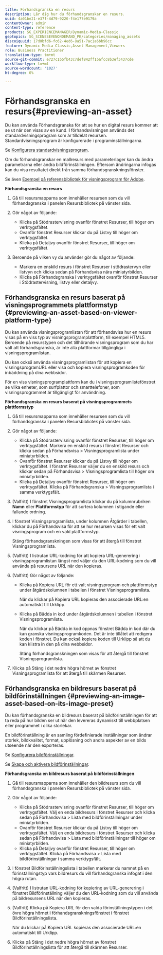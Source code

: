 ```yaml
---
title: Förhandsgranska en resurs
description: Lär dig hur du förhandsgranskar en resurs.
uuid: 4a01be21-e37f-4d79-9220-f4e177e9179a
contentOwner: admin
content-type: reference
products: SG_EXPERIENCEMANAGER/Dynamic-Media-Classic
geptopics: SG_SCENESEVENONDEMAND_PK/categories/managing_assets
discoiquuid: 17d0bfd6-fc62-4ed6-8a51-7ac1a6bb96cc
feature: Dynamic Media Classic,Asset Management,Viewers
role: Business Practitioner
translation-type: tm+mt
source-git-commit: e727c1b5fb43c7def842ff1bafcc8b3ef3437cde
workflow-type: tm+mt
source-wordcount: '1027'
ht-degree: 0%

---
```



# Förhandsgranska en resurs{#previewing-an-asset}

Du kan använda Förhandsgranska för att se hur en digital resurs kommer att se ut när den visas av en kund. I förhandsvisningen används det standardvisningsprogram som är tilldelat resursen. Standardvisningsprogram är konfigurerade i programinställningarna.

Se [Konfigurera standardvisningsprogram](application-setup.md#configuring_default_viewers).

Om du förhandsgranskar en mallresurs med parameterlager kan du ändra parametrarna eller ändra bildförinställningen. Eftersom ändringarna infogas kan du visa resultatet direkt från samma förhandsgranskningsfönster.

Se även [Exempel på referensbibliotek för visningsprogram för Adobe](https://landing.adobe.com/en/na/dynamic-media/ctir-2755/live-demos.html).

**Förhandsgranska en resurs**

1. Gå till resursmapparna som innehåller resursen som du vill förhandsgranska i panelen Resursbibliotek på vänster sida.
1. Gör något av följande:

   * Klicka på Stödrastervisning ovanför fönstret Resurser, till höger om verktygsfältet.
   * Ovanför fönstret Resurser klickar du på Listvy till höger om verktygsfältet.
   * Klicka på Detaljvy ovanför fönstret Resurser, till höger om verktygsfältet.

1. Beroende på vilken vy du använder gör du något av följande:

   * Markera en enskild resurs i fönstret Resurser i stödrastervyn eller listvyn och klicka sedan på Förhandsvisa nära miniatyrbilden.
   * Klicka på Förhandsgranska i verktygsfältet ovanför fönstret Resurser i Stödrastervisning, listvy eller detaljvy.

## Förhandsgranska en resurs baserat på visningsprogrammets plattformstyp {#previewing-an-asset-based-on-viewer-platform-type}

Du kan använda visningsprogramlistan för att förhandsvisa hur en resurs visas på en viss typ av visningsprogramplattform, till exempel HTML5. Beroende på resurstypen och det tillhörande visningsprogram som du har valt att förhandsgranska, är inte alla plattformar tillgängliga i visningsprogramlistan.

Du kan också använda visningsprogramlistan för att kopiera en visningsprogramURL eller visa och kopiera visningsprogramkoden för inbäddning på dina webbsidor.

För en viss visningsprogramplattform kan du i visningsprogramlistefönstret se vilka enheter, som surfplattor och smarttelefoner, som visningsprogrammet är tillgängligt för användning.

**Förhandsgranska en resurs baserat på visningsprogrammets plattformstyp**

1. Gå till resursmapparna som innehåller resursen som du vill förhandsgranska i panelen Resursbibliotek på vänster sida.
1. Gör något av följande:

   * Klicka på Stödrastervisning ovanför fönstret Resurser, till höger om verktygsfältet. Markera en enskild resurs i fönstret Resurser och klicka sedan på Förhandsvisa > Visningsprogramlista under miniatyrbilden.
   * Ovanför fönstret Resurser klickar du på Listvy till höger om verktygsfältet. I fönstret Resurser väljer du en enskild resurs och klickar sedan på Förhandsvisa > Visningsprogramlista till höger om miniatyrbilden.
   * Klicka på Detaljvy ovanför fönstret Resurser, till höger om verktygsfältet. Klicka på Förhandsgranska > Visningsprogramlista i samma verktygsfält.

1. (Valfritt) I fönstret Visningsprogramlista klickar du på kolumnrubriken **Namn** eller **Plattformstyp** för att sortera kolumnen i stigande eller fallande ordning.
1. I fönstret Visningsprogramlista, under kolumnen Åtgärder i tabellen, klickar du på Förhandsvisa för att se hur resursen visas för ett valt visningsprogram och en vald plattformstyp.

   Stäng förhandsgranskningen som visas för att återgå till fönstret Visningsprogramlista.

1. (Valfritt) I listrutan URL-kodning för att kopiera URL-generering i visningsprogramlistan längst ned väljer du den URL-kodning som du vill använda på resursens URL när den kopieras.
1. (Valfritt) Gör något av följande:

   * Klicka på Kopiera URL för ett valt visningsprogram och plattformstyp under åtgärdskolumnen i tabellen i fönstret Visningsprogramlista.

      När du klickar på Kopiera URL kopieras den associerade URL:en automatiskt till Urklipp.

   * Klicka på Bädda in kod under åtgärdskolumnen i tabellen i fönstret Visningsprogramlista.

      När du klickar på Bädda in kod öppnas fönstret Bädda in kod där du kan granska visningsprogramkoden. Det är inte tillåtet att redigera koden i fönstret. Du kan också kopiera koden till Urklipp så att du kan klistra in den på dina webbsidor.

      Stäng förhandsgranskningen som visas för att återgå till fönstret Visningsprogramlista.

1. Klicka på Stäng i det nedre högra hörnet av fönstret Visningsprogramlista för att återgå till skärmen Resurser.

## Förhandsgranska en bildresurs baserat på bildförinställningen {#previewing-an-image-asset-based-on-its-image-preset}

Du kan förhandsgranska en bildresurs baserat på bildförinställningen för att ta reda på hur bilden ser ut när den levereras dynamiskt till webbplatsen eller programmet i olika storlekar.

En bildförinställning är en samling fördefinierade inställningar som ändrar storlek, bildkvalitet, format, upplösning och andra aspekter av en bilds utseende när den exporteras.

Se [Konfigurera bildförinställningar](setting-image-presets.md#setting_up_image_presets).

Se [Skapa och aktivera bildförinställningar](creating-enabling-image-presets.md#creating_and_enabling_image_presets).

**Förhandsgranska en bildresurs baserat på bildförinställningen**

1. Gå till resursmapparna som innehåller den bildresurs som du vill förhandsgranska i panelen Resursbibliotek på vänster sida.
1. Gör något av följande:

   * Klicka på Stödrastervisning ovanför fönstret Resurser, till höger om verktygsfältet. Välj en enda bildresurs i fönstret Resurser och klicka sedan på Förhandsvisa > Lista med bildförinställningar under miniatyrbilden.
   * Ovanför fönstret Resurser klickar du på Listvy till höger om verktygsfältet. Välj en enda bildresurs i fönstret Resurser och klicka sedan på Förhandsvisa > Lista med bildförinställningar till höger om miniatyrbilden.
   * Klicka på Detaljvy ovanför fönstret Resurser, till höger om verktygsfältet. Klicka på Förhandsvisa > Lista med bildförinställningar i samma verktygsfält.

1. I fönstret Bildförinställningslista i tabellen markerar du namnet på en förinställningstyp vars bildresurs du vill förhandsgranska infogat i den högra rutan.
1. (Valfritt) I listrutan URL-kodning för kopiering av URL-generering i fönstret Bildförinställning väljer du den URL-kodning som du vill använda på bildresursens URL när den kopieras.
1. (Valfritt) Klicka på Kopiera URL för den valda förinställningstypen i det övre högra hörnet i förhandsgranskningsfönstret i fönstret Bildförinställningslista.

   När du klickar på Kopiera URL kopieras den associerade URL:en automatiskt till Urklipp.

1. Klicka på Stäng i det nedre högra hörnet av fönstret Bildförinställningslista för att återgå till skärmen Resurser.

